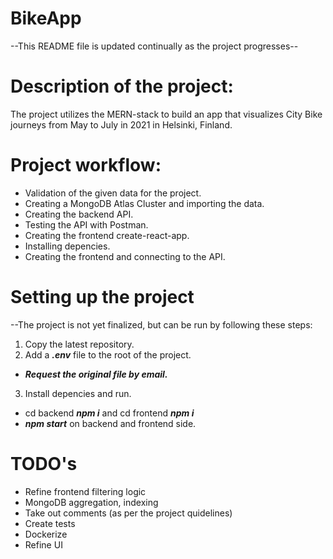 # BikeApp
--This README file is updated continually as the project progresses--

# Description of the project:
The project utilizes the MERN-stack to build an app that visualizes City Bike journeys from May to July in 2021 in Helsinki, Finland.

# Project workflow:
- Validation of the given data for the project.
- Creating a MongoDB Atlas Cluster and importing the data.
- Creating the backend API.
- Testing the API with Postman.
- Creating the frontend create-react-app.
- Installing depencies.
- Creating the frontend and connecting to the API.

# Setting up the project
--The project is not yet finalized, but can be run by following these steps:
1. Copy the latest repository.
2. Add a ***.env*** file to the root of the project. 
  - ***Request the original file by email.***
3. Install depencies and run.
  - cd backend ***npm i*** and cd frontend ***npm i***
  - ***npm start*** on backend and frontend side.

# TODO's
- Refine frontend filtering logic
- MongoDB aggregation, indexing
- Take out comments (as per the project quidelines)
- Create tests
- Dockerize
- Refine UI
